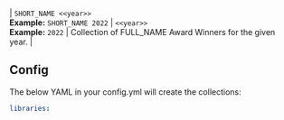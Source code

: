 | `SHORT_NAME <<year>>`<br>**Example:** `SHORT_NAME 2022` | `<<year>>`<br>**Example:** `2022` | Collection of FULL_NAME Award Winners for the given year. |

## Config

The below YAML in your config.yml will create the collections:

```yaml
libraries: